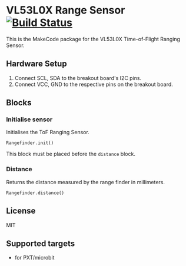 # VL53L0X Range Sensor [![Build Status](https://travis-ci.org/Tinkertanker/pxt-range-vl53l0x.svg?branch=master)](https://travis-ci.org/Tinkertanker/pxt-range-vl53l0x)

This is the MakeCode package for the VL53L0X Time-of-Flight Ranging Sensor.

## Hardware Setup
1. Connect SCL, SDA to the breakout board's I2C pins.
2. Connect VCC, GND to the respective pins on the breakout board.

## Blocks
### Initialise sensor
Initialises the ToF Ranging Sensor.

```sig
Rangefinder.init()
```

This block must be placed before the `distance` block.

### Distance
Returns the distance measured by the range finder in millimeters.

```sig
Rangefinder.distance()
```

## License

MIT

## Supported targets

* for PXT/microbit
